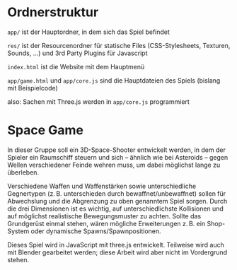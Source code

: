 # Ordnerstruktur

`app/` ist der Hauptordner, in dem sich das Spiel befindet

`res/` ist der Resourcenordner für statische Files (CSS-Stylesheets, Texturen, Sounds, ...) und 3rd Party Plugins für Javascript
 
`index.html` ist die Website mit dem Hauptmenü

`app/game.html` und `app/core.js` sind die Hauptdateien des Spiels (bislang mit Beispielcode)



also: Sachen mit Three.js werden in `app/core.js` programmiert  



# Space Game

In dieser Gruppe soll ein 3D-Space-Shooter entwickelt werden, in dem der Spieler ein Raumschiff steuern und sich – ähnlich wie bei Asteroids – gegen Wellen verschiedener Feinde wehren muss, um dabei möglichst lange zu überleben.

Verschiedene Waffen und Waffenstärken sowie unterschiedliche Gegnertypen (z. B. unterschieden durch bewaffnet/unbewaffnet) sollen für Abwechslung und die Abgrenzung zu oben genanntem Spiel sorgen. Durch die drei Dimensionen ist es wichtig, auf unterschiedlichste Kollisionen und auf möglichst realistische Bewegungsmuster zu achten. Sollte das Grundgerüst einmal stehen, wären mögliche Erweiterungen z. B. ein Shop-System oder dynamische Spawns/Spawnpositionen.

Dieses Spiel wird in JavaScript mit three.js entwickelt. Teilweise wird auch mit Blender gearbeitet werden; diese Arbeit wird aber nicht im Vordergrund stehen. 
